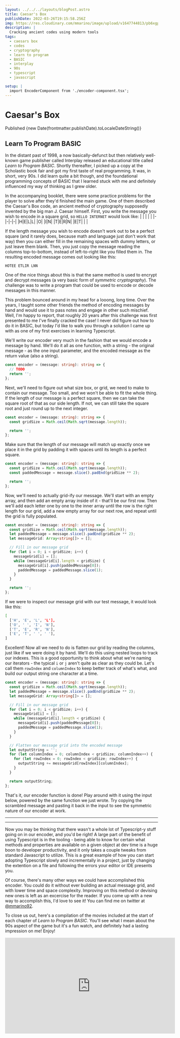 ```yaml
---
layout: ../../../layouts/blogPost.astro
title: Caesar's Box
publishDate: 2022-03-26T19:15:58.256Z
img: https://res.cloudinary.com/mmarino/image/upload/v1647744813/pb6xgpxuybahzvbcgnkt.webp
description: |
  Cracking ancient codes using modern tools
tags:
  - caesars box
  - codes
  - cryptography
  - learn to program
  - BASIC
  - interplay
  - 90s
  - typescript
  - javascript

setup: |
  import EncoderComponent from './encoder-component.tsx';
---
```


# Caesar's Box

Published {new Date(frontmatter.publishDate).toLocaleDateString()}

## Learn To Program BASIC

In the distant past of 1998, a now basically-defunct but then relatively well-known game publisher called Interplay released an educational title called _Learn to Program BASIC_. Shortly thereafter, I picked up a copy at the Scholastic book fair and got my first taste of real programming. It was, in short, very 90s. I did learn quite a bit though, and the foundational programming concepts of BASIC that I learned stuck with me and definitely influenced my way of thinking as I grew older.

In the accompanying booklet, there were some practice problems for the player to solve after they'd finished the main game. One of them described the Caesar's Box code, an ancient method of cryptography supposedly invented by the big man J. Caesar himself. First, you write the message you wish to encode in a square grid, so `HELLO INTERNET` would look like:
| | | | |
|-|-|-|-|
|H|E|L|L|
|O| |I|N|
|T|E|R|N|
|E|T| | |

If the length message you wish to encode doesn't work out to be a perfect square (and it rarely does, because math and language just don't work that way) then you can either fill in the remaining spaces with dummy letters, or just leave them blank. Then, you just copy the message reading the columns top-to-bottom, instead of left-to-right like you filled them in. The resulting encoded message comes out looking like this:

`HOTEE ETLIR LNN `

One of the nice things about this is that the same method is used to encrypt and decrypt messages (a very basic form of _symmetric cryptography_). The challenge was to write a program that could be used to encode or decode messages in this manner.

This problem bounced around in my head for a looong, long time. Over the years, I taught some other friends the method of encoding messages by hand and would use it to pass notes and engage in other such mischief. Well, I'm happy to report, that roughly 20 years after this challenge was first presented to me I've finally cracked the case! I never did figure out how to do it in BASIC, but today I'd like to walk you through a solution I came up with as one of my first exercises in learning Typescript.

We'll write our encoder very much in the fashion that we would encode a message by hand. We'll do it all as one function, with a string - the original message - as the one input parameter, and the encoded message as the return value (also a string).

```ts
const encoder = (message: string): string => {
  // TODO
  return '';
};
```

Next, we'll need to figure out what size box, or grid, we need to make to contain our message. Too small, and we won't be able to fit the whole thing. If the length of our message is a perfect square, then we can take the square root of that as our side length. If not, we can still take the square root and just round up to the next integer.

```ts
const encoder = (message: string): string => {
  const gridSize = Math.ceil(Math.sqrt(message.length));

  return '';
};
```

Make sure that the length of our message will match up exactly once we place it in the grid by padding it with spaces until its length is a perfect square.

```ts
const encoder = (message: string): string => {
  const gridSize = Math.ceil(Math.sqrt(message.length));
  const paddedMessage = message.slice().padEnd(gridSize ** 2);

  return '';
};
```

Now, we'll need to actually grid-ify our message. We'll start with an empty array, and then add an empty array inside of it - that'll be our first row. Then we'll add each letter one by one to the inner array until the row is the right length for our grid, add a new empty array for our next row, and repeat until the grid is fully populated.

```ts
const encoder = (message: string): string => {
  const gridSize = Math.ceil(Math.sqrt(message.length));
  let paddedMessage = message.slice().padEnd(gridSize ** 2);
  let messageGrid: Array<string[]> = [];

  // Fill in our message grid
  for (let i = 0; i < gridSize; i++) {
    messageGrid[i] = [];
    while (messageGrid[i].length < gridSize) {
      messageGrid[i].push(paddedMessage[0]);
      paddedMessage = paddedMessage.slice(1);
    }
  }

  return '';
};
```

If we were to inspect our message grid with our test message, it would look like this:

```bash
[
  ['H', 'E', 'L', 'L'],
  ['O', ' ', 'I', 'N'],
  ['T', 'E', 'R', 'N'],
  ['E', 'T', ' ', ' '],
]
```

Excellent! Now all we need to do is flatten our grid by reading the columns, just like if we were doing it by hand. We'll do this using nested loops to track our indexes. This is a good opportunity to think about what we're naming our iterators - the typical `i` or `j` aren't quite as clear as they could be. Let's call them `rowIndex` and `columnIndex` to keep better track of what's what, and build our output string one character at a time.

```ts
const encoder = (message: string): string => {
  const gridSize = Math.ceil(Math.sqrt(message.length));
  let paddedMessage = message.slice().padEnd(gridSize ** 2);
  let messageGrid: Array<string[]> = [];

  // Fill in our message grid
  for (let i = 0; i < gridSize; i++) {
    messageGrid[i] = [];
    while (messageGrid[i].length < gridSize) {
      messageGrid[i].push(paddedMessage[0]);
      paddedMessage = paddedMessage.slice(1);
    }
  }

  // Flatten our message grid into the encoded message
  let outputString = '';
  for (let columnIndex = 0; columnIndex < gridSize; columnIndex++) {
    for (let rowIndex = 0; rowIndex < gridSize; rowIndex++) {
      outputString += messageGrid[rowIndex][columnIndex];
    }
  }

  return outputString;
};
```

That's it, our encoder function is done! Play around with it using the input below, powered by the same function we just wrote. Try copying the scrambled message and pasting it back in the input to see the symmetric nature of our encoder at work.

---

<EncoderComponent client:visible />

---

Now you may be thinking that there wasn't a whole lot of Typescript-y stuff going on in our encoder, and you'd be right! A large part of the benefit of using Typescript is in the tooling - being able to know for certain what methods and properties are available on a given object at dev time is a huge boon to developer productivity, and it only takes a couple tweaks from standard Javascript to utilize. This is a great example of how you can start adopting Typescript slowly and incrementally in a project, just by changing the extention on a file and following the errors your editor or IDE presents you.

Of course, there's many other ways we could have accomplished this encoder. You could do it without ever building an actual message grid, and with lower time and space complexity. Improving on this method or devising new ones is left as an excercise for the reader. If you come up with a new way to accomplish this, I'd love to see it! You can find me on twitter at [@mmarino92](https://twitter.com/mmarino92).

To close us out, here's a compilation of the movies included at the start of each chapter of _Learn to Program BASIC_. You'll see what I mean about the 90s aspect of the game but it's a fun watch, and definitely had a lasting impression on me! Enjoy!

<iframe width="560" height="315" src="https://www.youtube.com/embed/uBYz9syhNAA" title="YouTube video player" frameborder="0" allow="accelerometer; autoplay; clipboard-write; encrypted-media; gyroscope; picture-in-picture" allowfullscreen></iframe>
